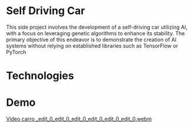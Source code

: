 # Self Driving Car
This side project involves the development of a self-driving car utilizing AI, with a focus on leveraging genetic algorithms to enhance its stability. 
The primary objective of this endeavor is to demonstrate the creation of AI systems without relying on established libraries such as TensorFlow or PyTorch
# Technologies




# Demo

[Video carro _edit_0_edit_0_edit_0_edit_0_edit_0_edit_0.webm](https://github.com/Apricold/Self-Driving-Car-from-scratch-/assets/114939614/dba6559c-f1b8-47cf-80fe-8527c71bb9db)
